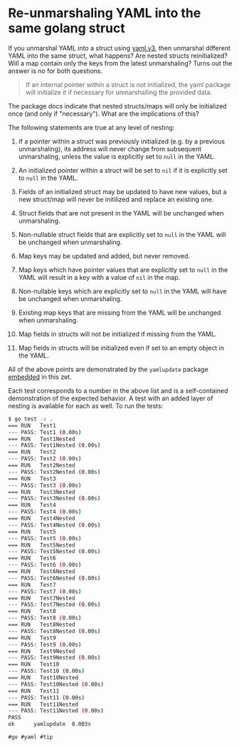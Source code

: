 # Re-unmarshaling YAML into the same golang struct

If you unmarshal YAML into a struct using [yaml.v3](gopkg.in/yaml.v3), then
unmarshal different YAML into the same struct, what happens? Are nested structs
reinitialized? Will a map contain only the keys from the latest unmarshaling?
Turns out the answer is no for both questions.

>If an internal pointer within a struct is not initialized, the yaml package
will initialize it if necessary for unmarshalling the provided data.

The package docs indicate that nested structs/maps will only be initialized
once (and only if "necessary"). What are the implications of this?

The following statements are true at any level of nesting:

1.  If a pointer within a struct was previously initialized (e.g. by a previous
    unmarshaling), its address will never change from subsequent unmarshaling,
    unless the value is explicitly set to `null` in the YAML.

2.  An initialized pointer within a struct will be set to `nil` if it is
    explicitly set to `null` in the YAML.

3.  Fields of an initialized struct may be updated to have new values, but
    a new struct/map will never be initilized and replace an existing one.

4.  Struct fields that are not present in the YAML will be unchanged when
    unmarshaling.

5.  Non-nullable struct fields that are explicitly set to `null` in the YAML
    will be unchanged when unmarshaling.

6.  Map keys may be updated and added, but never removed.

7.  Map keys which have pointer values that are explicitly set to `null` in the
    YAML will result in a key with a value of `nil` in the map.

8.  Non-nullable keys which are explicitly set to `null` in the YAML will have
    be unchanged when unmarshaling.

9.  Existing map keys that are missing from the YAML will be unchanged when
    unmarshaling.

10. Map fields in structs will not be initialized if missing from the YAML.

11. Map fields in structs will be initialized even if set to an empty object in
    the YAML.

All of the above points are demonstrated by the `yamlupdate` package
[embedded](./yamlupdate) in this zet.

Each test corresponds to a number in the above list and is a self-contained
demonstration of the expected behavior. A test with an added layer of nesting
is available for each as well. To run the tests:

```bash
$ go test -v .
=== RUN   Test1
--- PASS: Test1 (0.00s)
=== RUN   Test1Nested
--- PASS: Test1Nested (0.00s)
=== RUN   Test2
--- PASS: Test2 (0.00s)
=== RUN   Test2Nested
--- PASS: Test2Nested (0.00s)
=== RUN   Test3
--- PASS: Test3 (0.00s)
=== RUN   Test3Nested
--- PASS: Test3Nested (0.00s)
=== RUN   Test4
--- PASS: Test4 (0.00s)
=== RUN   Test4Nested
--- PASS: Test4Nested (0.00s)
=== RUN   Test5
--- PASS: Test5 (0.00s)
=== RUN   Test5Nested
--- PASS: Test5Nested (0.00s)
=== RUN   Test6
--- PASS: Test6 (0.00s)
=== RUN   Test6Nested
--- PASS: Test6Nested (0.00s)
=== RUN   Test7
--- PASS: Test7 (0.00s)
=== RUN   Test7Nested
--- PASS: Test7Nested (0.00s)
=== RUN   Test8
--- PASS: Test8 (0.00s)
=== RUN   Test8Nested
--- PASS: Test8Nested (0.00s)
=== RUN   Test9
--- PASS: Test9 (0.00s)
=== RUN   Test9Nested
--- PASS: Test9Nested (0.00s)
=== RUN   Test10
--- PASS: Test10 (0.00s)
=== RUN   Test10Nested
--- PASS: Test10Nested (0.00s)
=== RUN   Test11
--- PASS: Test11 (0.00s)
=== RUN   Test11Nested
--- PASS: Test11Nested (0.00s)
PASS
ok  	yamlupdate	0.003s
```

    #go #yaml #tip
